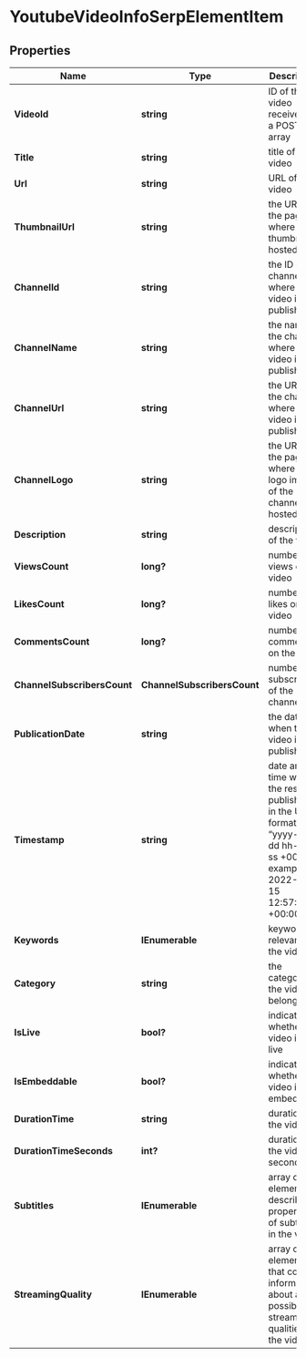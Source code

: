 # YoutubeVideoInfoSerpElementItem


## Properties

| Name | Type | Description | Notes |
|------------ | ------------- | ------------- | -------------|
**VideoId** | **string** | ID of the video received in a POST array |[optional]|
**Title** | **string** | title of the video |[optional]|
**Url** | **string** | URL of the video |[optional]|
**ThumbnailUrl** | **string** | the URL of the page where the thumbnail is hosted |[optional]|
**ChannelId** | **string** | the ID of the channel where the video is published |[optional]|
**ChannelName** | **string** | the name of the channel where the video is published |[optional]|
**ChannelUrl** | **string** | the URL of the channel where the video is published |[optional]|
**ChannelLogo** | **string** | the URL of the page where the logo image of the channel is hosted |[optional]|
**Description** | **string** | description of the video |[optional]|
**ViewsCount** | **long?** | number of views of the video |[optional]|
**LikesCount** | **long?** | number of likes on the video |[optional]|
**CommentsCount** | **long?** | number of comments on the video |[optional]|
**ChannelSubscribersCount** | **ChannelSubscribersCount** | number of subscribers of the channel |[optional]|
**PublicationDate** | **string** | the date when the video is published |[optional]|
**Timestamp** | **string** | date and time when the result is published<br>in the UTC format: “yyyy-mm-dd hh-mm-ss +00:00”<br>example:<br>2022-11-15 12:57:46 +00:00 |[optional]|
**Keywords** | **IEnumerable<string>** | keywords relevant to the video |[optional]|
**Category** | **string** | the category the video belongs to |[optional]|
**IsLive** | **bool?** | indicates whether the video is on live |[optional]|
**IsEmbeddable** | **bool?** | indicates whether the video is embeddable |[optional]|
**DurationTime** | **string** | duration of the video |[optional]|
**DurationTimeSeconds** | **int?** | duration of the video in seconds |[optional]|
**Subtitles** | **IEnumerable<Subtitles>** | array of elements describing properties of subtitles in the video |[optional]|
**StreamingQuality** | **IEnumerable<StreamingQualityElement>** | array of elements that contain information about all possible streaming qualities of the video |[optional]|